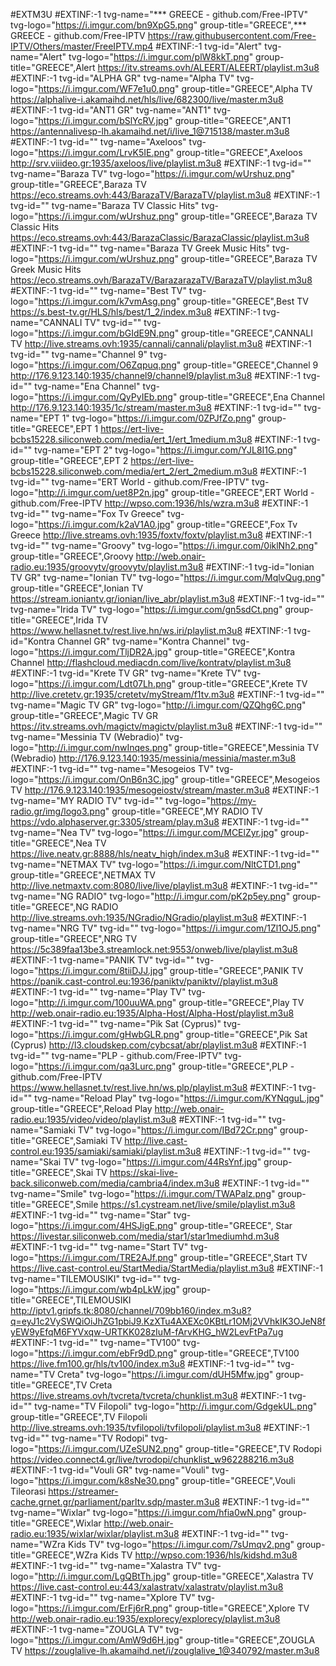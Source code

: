 #EXTM3U
#EXTINF:-1 tvg-name="*** GREECE - github.com/Free-IPTV" tvg-logo="https://i.imgur.com/bn9XpG5.png" group-title="GREECE",*** GREECE - github.com/Free-IPTV
https://raw.githubusercontent.com/Free-IPTV/Others/master/FreeIPTV.mp4 
#EXTINF:-1 tvg-id="Alert" tvg-name="Alert" tvg-logo="https://i.imgur.com/plW8kkT.png" group-title="GREECE",Alert
https://itv.streams.ovh/ALEERT/ALEERT/playlist.m3u8
#EXTINF:-1 tvg-id="ALPHA GR" tvg-name="Alpha TV" tvg-logo="https://i.imgur.com/WF7e1u0.png" group-title="GREECE",Alpha TV
https://alphalive-i.akamaihd.net/hls/live/682300/live/master.m3u8
#EXTINF:-1 tvg-id="ANT1 GR" tvg-name="ANT1" tvg-logo="https://i.imgur.com/bSlYcRV.jpg" group-title="GREECE",ANT1
https://antennalivesp-lh.akamaihd.net/i/live_1@715138/master.m3u8
#EXTINF:-1 tvg-id="" tvg-name="Axeloos" tvg-logo="https://i.imgur.com/LrvK5IE.png" group-title="GREECE",Axeloos
http://srv.viiideo.gr:1935/axeloos/live/playlist.m3u8
#EXTINF:-1 tvg-id="" tvg-name="Baraza TV" tvg-logo="https://i.imgur.com/wUrshuz.png" group-title="GREECE",Baraza TV
https://eco.streams.ovh:443/BarazaTV/BarazaTV/playlist.m3u8
#EXTINF:-1 tvg-id="" tvg-name="Baraza TV Classic Hits" tvg-logo="https://i.imgur.com/wUrshuz.png" group-title="GREECE",Baraza TV Classic Hits
https://eco.streams.ovh:443/BarazaClassic/BarazaClassic/playlist.m3u8
#EXTINF:-1 tvg-id="" tvg-name="Baraza TV Greek Music Hits" tvg-logo="https://i.imgur.com/wUrshuz.png" group-title="GREECE",Baraza TV Greek Music Hits
https://eco.streams.ovh/BarazaTV/BarazarazaTV/BarazaTV/playlist.m3u8
#EXTINF:-1 tvg-id="" tvg-name="Best TV" tvg-logo="https://i.imgur.com/k7vmAsg.png" group-title="GREECE",Best TV
https://s.best-tv.gr/HLS/hls/best/1_2/index.m3u8
#EXTINF:-1 tvg-name="CANNALI TV" tvg-id="" tvg-logo="https://i.imgur.com/bGIdE9N.png" group-title="GREECE",CANNALI TV
http://live.streams.ovh:1935/cannali/cannali/playlist.m3u8
#EXTINF:-1 tvg-id="" tvg-name="Channel 9" tvg-logo="https://i.imgur.com/O6Zqpuq.png" group-title="GREECE",Channel 9
http://176.9.123.140:1935/channel9/channel9/playlist.m3u8
#EXTINF:-1 tvg-id="" tvg-name="Ena Channel" tvg-logo="https://i.imgur.com/QyPyIEb.png" group-title="GREECE",Ena Channel
http://176.9.123.140:1935/1c/stream/master.m3u8
#EXTINF:-1 tvg-id="" tvg-name="EPT 1" tvg-logo="https://i.imgur.com/0ZPJfZo.png" group-title="GREECE",EPT 1
https://ert-live-bcbs15228.siliconweb.com/media/ert_1/ert_1medium.m3u8
#EXTINF:-1 tvg-id="" tvg-name="EPT 2" tvg-logo="https://i.imgur.com/YJL8I1G.png" group-title="GREECE",EPT 2
https://ert-live-bcbs15228.siliconweb.com/media/ert_2/ert_2medium.m3u8
#EXTINF:-1 tvg-id="" tvg-name="ERT World - github.com/Free-IPTV" tvg-logo="http://i.imgur.com/uet8P2n.jpg" group-title="GREECE",ERT World - github.com/Free-IPTV
http://wpso.com:1936/hls/wzra.m3u8
#EXTINF:-1 tvg-id="" tvg-name="Fox Tv Greece" tvg-logo="https://i.imgur.com/k2aV1A0.jpg" group-title="GREECE",Fox Tv Greece
http://live.streams.ovh:1935/foxtv/foxtv/playlist.m3u8
#EXTINF:-1 tvg-id="" tvg-name="Groovy" tvg-logo="https://i.imgur.com/0iklNh2.png" group-title="GREECE",Groovy
http://web.onair-radio.eu:1935/groovytv/groovytv/playlist.m3u8
#EXTINF:-1 tvg-id="Ionian TV GR" tvg-name="Ionian TV"  tvg-logo="https://i.imgur.com/MqlvQug.png" group-title="GREECE",Ionian TV
https://stream.ioniantv.gr/ionian/live_abr/playlist.m3u8
#EXTINF:-1 tvg-id="" tvg-name="Irida TV" tvg-logo="https://i.imgur.com/gn5sdCt.png" group-title="GREECE",Irida TV
https://www.hellasnet.tv/rest.live.hn/ws.iri/playlist.m3u8
#EXTINF:-1 tvg-id="Kontra Channel GR" tvg-name="Kontra Channel" tvg-logo="https://i.imgur.com/TljDR2A.jpg" group-title="GREECE",Kontra Channel
http://flashcloud.mediacdn.com/live/kontratv/playlist.m3u8
#EXTINF:-1 tvg-id="Krete TV GR" tvg-name="Krete TV" tvg-logo="https://i.imgur.com/Ldt07Lh.png" group-title="GREECE",Krete TV
http://live.cretetv.gr:1935/cretetv/myStream/f1tv.m3u8
#EXTINF:-1 tvg-id="" tvg-name="Magic TV GR" tvg-logo="http://i.imgur.com/QZQhg6C.png" group-title="GREECE",Magic TV GR
https://itv.streams.ovh/magictv/magictv/playlist.m3u8
#EXTINF:-1 tvg-id="" tvg-name="Messinia TV (Webradio)" tvg-logo="http://i.imgur.com/nwInqes.png" group-title="GREECE",Messinia TV (Webradio)
http://176.9.123.140:1935/messinia/messinia/master.m3u8
#EXTINF:-1 tvg-id="" tvg-name="Mesogeios TV" tvg-logo="https://i.imgur.com/OnB6n3C.jpg" group-title="GREECE",Mesogeios TV
http://176.9.123.140:1935/mesogeiostv/stream/master.m3u8
#EXTINF:-1 tvg-name="MY RADIO TV" tvg-id="" tvg-logo="https://my-radio.gr/img/logo3.png" group-title="GREECE",MY RADIO TV
https://vdo.alphaserver.gr:3305/stream/play.m3u8
#EXTINF:-1 tvg-id="" tvg-name="Nea TV" tvg-logo="https://i.imgur.com/MCElZyr.jpg" group-title="GREECE",Nea TV
https://live.neatv.gr:8888/hls/neatv_high/index.m3u8
#EXTINF:-1 tvg-id="" tvg-name="NETMAX TV" tvg-logo="https://i.imgur.com/NltCTD1.png" group-title="GREECE",NETMAX TV
http://live.netmaxtv.com:8080/live/live/playlist.m3u8
#EXTINF:-1 tvg-id="" tvg-name="NG RADIO" tvg-logo="http://i.imgur.com/pK2p5ey.png" group-title="GREECE",NG RADIO
http://live.streams.ovh:1935/NGradio/NGradio/playlist.m3u8
#EXTINF:-1 tvg-name="NRG TV" tvg-id="" tvg-logo="https://i.imgur.com/1Zl1OJ5.png" group-title="GREECE",NRG TV
https://5c389faa13be3.streamlock.net:9553/onweb/live/playlist.m3u8
#EXTINF:-1 tvg-name="PANIK TV" tvg-id="" tvg-logo="https://i.imgur.com/8tiiDJJ.jpg" group-title="GREECE",PANIK TV
https://panik.cast-control.eu:1936/paniktv/paniktv//playlist.m3u8
#EXTINF:-1 tvg-id="" tvg-name="Play TV" tvg-logo="http://i.imgur.com/100uuWA.png" group-title="GREECE",Play TV
http://web.onair-radio.eu:1935/Alpha-Host/Alpha-Host/playlist.m3u8
#EXTINF:-1 tvg-id="" tvg-name="Pik Sat (Cyprus)" tvg-logo="https://i.imgur.com/gHwbGLR.png" group-title="GREECE",Pik Sat (Cyprus)
http://l3.cloudskep.com/cybcsat/abr/playlist.m3u8
#EXTINF:-1 tvg-id="" tvg-name="PLP - github.com/Free-IPTV" tvg-logo="https://i.imgur.com/qa3Lurc.png" group-title="GREECE",PLP - github.com/Free-IPTV
https://www.hellasnet.tv/rest.live.hn/ws.plp/playlist.m3u8
#EXTINF:-1 tvg-id="" tvg-name="Reload Play" tvg-logo="https://i.imgur.com/KYNqguL.jpg" group-title="GREECE",Reload Play
http://web.onair-radio.eu:1935/video/video/playlist.m3u8
#EXTINF:-1 tvg-id="" tvg-name="Samiaki TV" tvg-logo="https://i.imgur.com/IBd72Cr.png" group-title="GREECE",Samiaki TV
http://live.cast-control.eu:1935/samiaki/samiaki/playlist.m3u8
#EXTINF:-1 tvg-id="" tvg-name="Skai TV" tvg-logo="https://i.imgur.com/44RsYnf.jpg" group-title="GREECE",Skai TV
https://skai-live-back.siliconweb.com/media/cambria4/index.m3u8
#EXTINF:-1 tvg-id="" tvg-name="Smile" tvg-logo="https://i.imgur.com/TWAPalz.png" group-title="GREECE",Smile
https://s1.cystream.net/live/smile/playlist.m3u8
#EXTINF:-1 tvg-id="" tvg-name="Star" tvg-logo="https://i.imgur.com/4HSJigE.png" group-title="GREECE", Star
https://livestar.siliconweb.com/media/star1/star1mediumhd.m3u8
#EXTINF:-1 tvg-id="" tvg-name="Start TV" tvg-logo="https://i.imgur.com/TRE2AJf.png" group-title="GREECE",Start TV
https://live.cast-control.eu/StartMedia/StartMedia/playlist.m3u8
#EXTINF:-1 tvg-name="TILEMOUSIKI" tvg-id="" tvg-logo="https://i.imgur.com/wb4pLkW.jpg" group-title="GREECE",TILEMOUSIKI
http://iptv1.gripfs.tk:8080/channel/709bb160/index.m3u8?q=eyJ1c2VySWQiOiJhZG1pbiJ9.KzXTu4AXEXc0KBtLr1OMj2VVhkIK3OJeN8fyEW9yEfqM6FYVxqw-URTKK028zIuM-fArvKHG_hW2LevFtPa7ug
#EXTINF:-1 tvg-id="" tvg-name="TV100" tvg-logo="https://i.imgur.com/ebFr9dD.png" group-title="GREECE",TV100
https://live.fm100.gr/hls/tv100/index.m3u8
#EXTINF:-1 tvg-id="" tvg-name="TV Creta" tvg-logo="https://i.imgur.com/dUH5Mfw.jpg" group-title="GREECE",TV Creta
https://live.streams.ovh/tvcreta/tvcreta/chunklist.m3u8
#EXTINF:-1 tvg-id="" tvg-name="TV Filopoli" tvg-logo="http://i.imgur.com/GdgekUL.png" group-title="GREECE",TV Filopoli
http://live.streams.ovh:1935/tvfilopoli/tvfilopoli/playlist.m3u8
#EXTINF:-1 tvg-id="" tvg-name="TV Rodopi" tvg-logo="https://i.imgur.com/UZeSUN2.png" group-title="GREECE",TV Rodopi
https://video.connect4.gr/live/tvrodopi/chunklist_w962288216.m3u8
#EXTINF:-1 tvg-id="Vouli GR" tvg-name="Vouli" tvg-logo="https://i.imgur.com/k8sNe30.png" group-title="GREECE",Vouli Tileorasi
https://streamer-cache.grnet.gr/parliament/parltv.sdp/master.m3u8
#EXTINF:-1 tvg-id="" tvg-name="Wixlar" tvg-logo="https://i.imgur.com/hfia0wN.png" group-title="GREECE",Wixlar
http://web.onair-radio.eu:1935/wixlar/wixlar/playlist.m3u8
#EXTINF:-1 tvg-id="" tvg-name="WZra Kids TV" tvg-logo="https://i.imgur.com/7sUmqv2.png" group-title="GREECE",WZra Kids TV
http://wpso.com:1936/hls/kidshd.m3u8
#EXTINF:-1 tvg-id="" tvg-name="Xalastra TV" tvg-logo="http://i.imgur.com/LgQBtTh.jpg" group-title="GREECE",Xalastra TV
https://live.cast-control.eu:443/xalastratv/xalastratv/playlist.m3u8
#EXTINF:-1 tvg-id="" tvg-name="Xplore TV" tvg-logo="https://i.imgur.com/ErFj6rR.png" group-title="GREECE",Xplore TV
http://web.onair-radio.eu:1935/explorecy/explorecy/playlist.m3u8
#EXTINF:-1  tvg-name="ZOUGLA TV" tvg-logo="https://i.imgur.com/AmW9d6H.jpg" group-title="GREECE",ZOUGLA TV
https://zouglalive-lh.akamaihd.net/i/zouglalive_1@340792/master.m3u8
